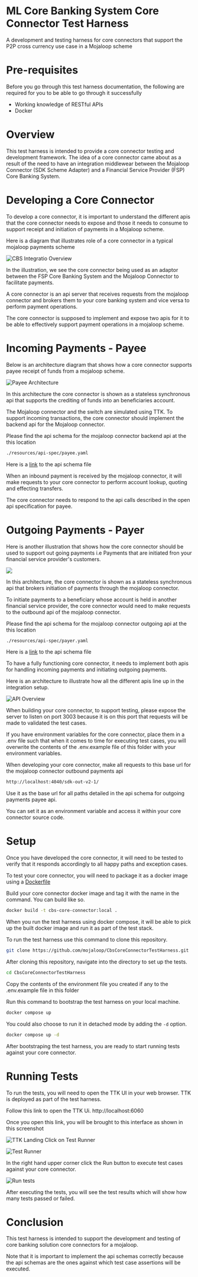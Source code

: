 # ML Core Banking System Core Connector Test Harness
A development and testing harness for core connectors that support the P2P cross currency use case in a Mojaloop scheme


# Pre-requisites
Before you go through this test harness documentation, the following are required for you to be able to go through it successfully

- Working knowledge of RESTful APIs
- Docker 

# Overview 
This test harness is intended to provide a core connector testing and development framework. The idea of a core connector came about as a result of the need to have an integration middlewear between the Mojaloop Connector (SDK Scheme Adapter) and a Financial Service Provider (FSP) Core Banking System.

# Developing a Core Connector
To develop a core connector, it is important to understand the different apis that the core connector needs to expose and those it needs to consume to support receipt and initiation of payments in a Mojaloop scheme.

Here is a diagram that illustrates role of a core connector in a typical mojaloop payments scheme

![CBS Integratio Overview](./assets/CBS%20Integration%20Overview.png)

In the illustration, we see the core connector being used as an adaptor between the FSP Core Banking System and the Mojaloop Connector to facilitate payments. 

A core connector is an api server that receives requests from the mojaloop connector and brokers them to your core banking system and vice versa to perform payment operations.

The core connector is supposed to implement and expose two apis for it to be able to effectively support payment operations in a mojaloop scheme.

# Incoming Payments - Payee

Below is an architecture diagram that shows how a core connector supports payee receipt of funds from a mojaloop scheme.

![Payee Architecture](./assets/CBS%20Integration%20Diagrams-Payee%20Architectural%20Flow.drawio.png)

In this architecture the core connector is shown as a stateless synchronous api that supports the crediting of funds into an beneficiaries account.

The Mojaloop connector and the switch are simulated using TTK. To support incoming transactions, the core connector should implement the backend api for the Mojaloop connector.

Please find the api schema for the mojaloop connector backend api at the this location

```bash
./resources/api-spec/payee.yaml
```

Here is a [link](./resources/api-spec/payee.yaml) to the api schema file

When an inbound payment is received by the  mojaloop connector, it will make requests to your core connector to perform account lookup, quoting and effecting transfers.

The core connector needs to respond to the api calls described in the open api specification for payee.

# Outgoing Payments - Payer
Here is another illustration that shows how the core connector should be used to support out going payments i.e Payments that are initiated fron your financial service provider's customers.

![](./assets/CBS%20Integration%20Diagrams-Payer%20Architectural%20Flow.drawio.png)

In this architecture, the core connector is shown as a stateless synchronous api that brokers initiation of payments through the mojaloop connector.

To initiate payments to a beneficiary whose account is held in another financial service provider, the core connector would need to make requests to the outbound api of the mojaloop connector.

Please find the api schema for the mojaloop connector outgoing api at the this location

```bash
./resources/api-spec/payer.yaml
```

Here is a [link](./resources/api-spec/payer.yaml) to the api schema file

To have a fully functioning core connector, it needs to implement both apis for handling incoming payments and initiating outgoing payments.

Here is an architecture to illustrate how all the different apis line up in the integration setup.

![API Overview](./assets//CBS%20Integration%20Diagrams-APIOverview.drawio.png)

When building your core connector, to support testing, please expose the server to listen on port 3003 because it is on this port that requests will be made to validated the test cases.

If you have environment variables for the core connector, place them in a .env file such that when it comes to time for executing test cases, you will overwrite the contents of the .env.example file of this folder with your environment variables. 


When developing your core connector, make all requests to this base url for the mojaloop connector outbound payments api

```bash
http://localhost:4040/sdk-out-v2-1/
```
Use it as the base url for all paths detailed in the api schema for outgoing payments payee api.

You can set it as an environment variable and access it within your core connector source code. 

# Setup

Once you have developed the core connector, it will need to be tested to verify that it responds accordingly to all happy paths and exception cases.

To test your core connector, you will need to package it as a docker image using a [Dockerfile](https://docs.docker.com/reference/dockerfile/)

Build your core connector docker image and tag it with the name in the command. You can build like so.

```bash
docker build -t cbs-core-connector:local . 
```
When you run the test harness using docker compose, it will be able to pick up the built docker image and run it as part of the test stack.

To run the test harness use this command to clone this repository. 

```bash
git clone https://github.com/mojaloop/CbsCoreConnectorTestHarness.git
```
After cloning this repository, navigate into the directory to set up the tests.

```bash
cd CbsCoreConnectorTestHarness
```
Copy the contents of the environment file you created if any to the .env.example file in this folder


Run this command to bootstrap the test harness on your local machine.

```bash
docker compose up 
```
You could also choose to run it in detached mode by adding the `-d` option.

```bash
docker compose up -d
```

After bootstraping the test harness, you are ready to start running tests against your core connector.


# Running Tests
To run the tests, you will need to open the TTK UI in your web browser.
TTK is deployed as part of the test harness.

Follow this link to open the TTK Ui. http://localhost:6060


Once you open this link, you will be brought to this interface as shown in this screenshot

![TTK Landing](./assets/TTKLanding.png)
Click on Test Runner 

![Test Runner](./assets/TTKTestRunner.png)

In the right hand upper corner click the Run button to execute test cases against your core connector.

![Run tests](./assets/TTRun.png)

After executing the tests, you will see the test results which will show how many tests passed or failed.

# Conclusion

This test harness is intended to support the development and testing of core banking solution core connectors for a mojaloop.

Note that it is important to implement the api schemas correctly because the api schemas are the ones against which test  case assertions will be executed.

